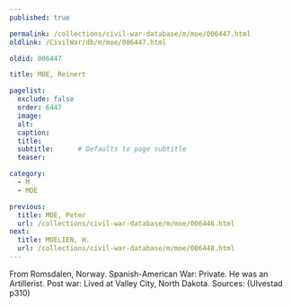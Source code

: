 ```yaml
---
published: true

permalink: /collections/civil-war-database/m/moe/006447.html
oldlink: /CivilWar/db/m/moe/006447.html

oldid: 006447

title: MOE, Reinert

pagelist:
  exclude: false
  order: 6447
  image: 
  alt:
  caption:
  title:
  subtitle:      # Defaults to page subtitle
  teaser:

category: 
  - M 
  - MOE

previous:
  title: MOE, Peter
  url: /collections/civil-war-database/m/moe/006446.html  
next:
  title: MOELIEN, H.
  url: /collections/civil-war-database/m/moe/006448.html   
---
```

From Romsdalen, Norway. Spanish-American War: Private. He was an Artillerist. Post war: Lived at Valley City, North Dakota. Sources: (Ulvestad p310)